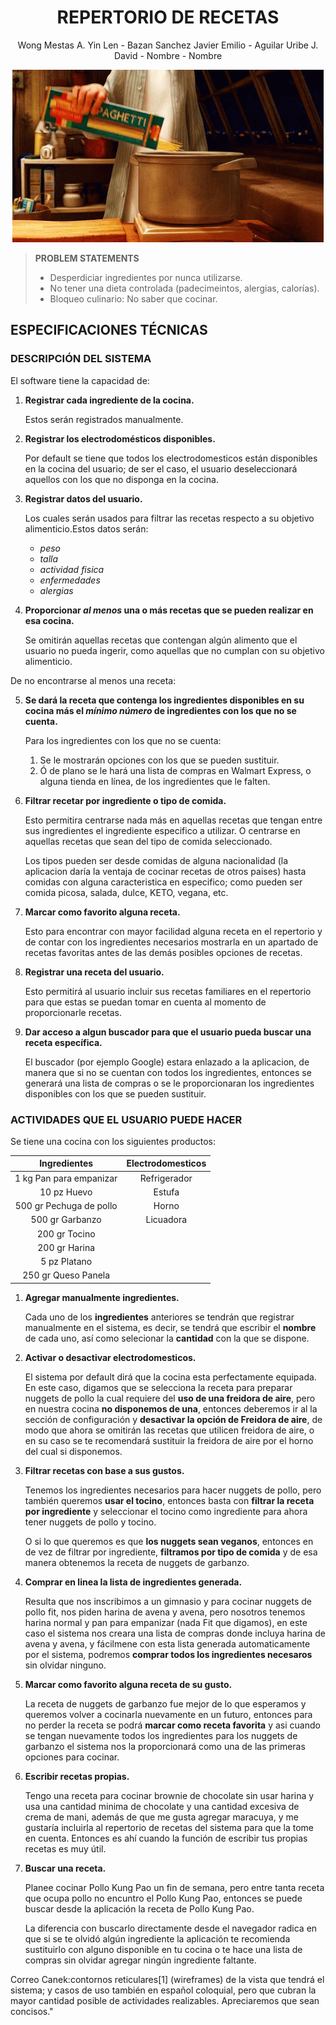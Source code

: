 <div align="center">
	
# **REPERTORIO DE RECETAS**
  
Wong Mestas A. Yin Len -  Bazan Sanchez Javier Emilio - Aguilar Uribe J. David  - Nombre  - Nombre 


</div>

<div align="center">
  
![Ratatouille](GIF/a6ebc357ef9823560fdd0500f2ebff1b.gif)</div>

<div>
  
> <b>PROBLEM STATEMENTS</b>
    <div>
>  - Desperdiciar ingredientes por nunca utilizarse.
>  - No tener una dieta controlada (padecimeintos, alergias, calorías).
>  - Bloqueo culinario: No saber que cocinar.
   </div>


<div>
	
## ESPECIFICACIONES TÉCNICAS
	
 <div>
	
 ### DESCRIPCIÓN DEL SISTEMA
	
<div>	

El software tiene la capacidad de:
		    
1. **Registrar cada ingrediente de la cocina.**
   
	Estos serán registrados manualmente.
	   
2. **Registrar los electrodomésticos disponibles.**
   
	Por default se tiene que todos los electrodomesticos están disponibles en la cocina del usuario; de ser el caso, el usuario deseleccionará aquellos 	     	con los que no disponga en la cocina.
	
3. **Registrar datos del usuario.**
   
	Los cuales serán usados para filtrar las recetas respecto a su objetivo alimenticio.Estos datos serán:
	- *peso*
	- *talla*
	- *actividad fisica*
	- *enfermedades*
	- *alergias*
		
4. **Proporcionar ***al menos*** una o más recetas que se pueden realizar en esa cocina.**

	Se omitirán aquellas recetas que contengan algún alimento que el usuario no pueda ingerir, como aquellas que no cumplan con su objetivo alimenticio.

De no encontrarse al menos  una  receta:

5. **Se dará la receta que contenga los ingredientes disponibles en su cocina más el ***mínimo número*** de ingredientes con los que no se cuenta.**
   
   Para los ingredientes con los que no se cuenta:
   
   	1. Se le mostrarán opciones con los que se pueden sustituir.
   	2. Ó de plano se le hará una lista de compras en Walmart Express, o alguna tienda en línea, de los ingredientes que le falten.
	
6. **Filtrar recetar por  ingrediente o tipo de comida.**
   
 	 Esto permitira centrarse nada más en aquellas recetas que tengan entre sus ingredientes el ingrediente especifico a utilizar. O centrarse en aquellas 	   recetas que sean del tipo de comida seleccionado.
   
  	 Los tipos pueden ser desde comidas de alguna nacionalidad (la aplicacion daría la ventaja de cocinar recetas de otros paises) hasta comidas con 		   alguna caracteristica en especifico; como pueden ser comida picosa, salada, dulce, KETO, vegana, etc.
	
7. **Marcar como favorito alguna receta.**
	
 	Esto para encontrar con mayor facilidad alguna receta en el repertorio y de contar con los ingredientes necesarios mostrarla en un apartado de recetas 	   favoritas antes de las demás posibles opciones de recetas.
	
8. **Registrar una receta del usuario.**
    
	Esto permitirá al usuario incluir sus recetas familiares en el repertorio para que estas se puedan tomar en cuenta al momento de proporcionarle recetas. 
   
9. **Dar acceso a algun buscador para que el usuario pueda buscar una receta específica.**
    
	El buscador (por ejemplo Google) estara enlazado a la aplicacion, de manera que si no se cuentan con todos los ingredientes, entonces se generará una 	  lista de compras o se le proporcionaran los ingredientes disponibles con los que se pueden sustituir.

</div>
</div>


<div>
		
### ACTIVIDADES QUE EL USUARIO PUEDE HACER

Se tiene una cocina con los siguientes productos:

<div style="margin: 0 auto;">
	
| Ingredientes | Electrodomesticos |
|:-----------:|:-----------:|
| 1 kg Pan para empanizar   | Refrigerador   |
| 10 pz Huevo   | Estufa   |
| 500 gr Pechuga de pollo   | Horno   |
| 500 gr Garbanzo   | Licuadora   |
| 200 gr Tocino    |   |
| 200 gr Harina  |   |
| 5 pz Platano  |   |
| 250 gr Queso Panela  |   |
</div>

1. **Agregar manualmente ingredientes.**

	Cada uno de los **ingredientes** anteriores se tendrán que registrar manualmente en el sistema, es decir, se tendrá que escribir el **nombre** de cada uno, así como selecionar la **cantidad** con la que se dispone.

2. **Activar o desactivar electrodomesticos.**

   	El sistema por default dirá que la cocina esta perfectamente equipada. En este caso, digamos que se selecciona la receta para preparar nuggets de pollo la cual requiere del **uso de una freidora de aire**, pero en nuestra cocina **no disponemos de una**, entonces deberemos ir al la sección de configuración y **desactivar la opción de Freidora de aire**, de modo que ahora se omitirán las recetas que utilicen freidora de aire, o en su caso se te recomendará sustituir la freidora de aire por el horno del cual si disponemos.
    
3. **Filtrar recetas con base a sus gustos.**

	Tenemos los ingredientes necesarios para hacer nuggets de pollo, pero también queremos **usar el tocino**, entonces basta con **filtrar la receta por ingrediente** y seleccionar el tocino como ingrediente para ahora tener nuggets de pollo y tocino.

 	O si lo que queremos es que **los nuggets sean veganos**, entonces en de vez de filtrar por ingrediente, **filtramos  por tipo de comida** y de esa manera obtenemos la receta de nuggets de garbanzo.
   
4. **Comprar en linea la lista de ingredientes generada.**

 	Resulta que nos inscribimos a un gimnasio y para cocinar nuggets de pollo fit, nos piden harina de avena y avena, pero nosotros tenemos harina normal y pan para empanizar (nada Fit que digamos), en este caso el sistema nos creara una lista de compras donde incluya harina de avena y avena, y fácilmene con esta lista generada automaticamente por el sistema, podremos **comprar todos los ingredientes necesaros** sin olvidar ninguno.
   
5. **Marcar como favorito alguna receta de su gusto.**

   	La receta de nuggets de garbanzo fue mejor de lo que esperamos y queremos volver a cocinarla nuevamente en un futuro, entonces para no perder la receta se podrá **marcar como receta favorita** y asi cuando se tengan nuevamente todos los ingredientes  para los nuggets de garbanzo el sistema nos la  proporcionará como una de las primeras opciones para cocinar.
    
6. **Escribir recetas propias.**

 	Tengo una receta para cocinar brownie de chocolate sin usar harina y usa una cantidad minima de chocolate y una cantidad excesiva de crema de mani, además de que me gusta agregar maracuya, y me gustaría incluirla al repertorio de recetas del sistema para que la tome en cuenta. Entonces es ahí cuando la función de escribir tus propias recetas es muy útil.
 	

8. **Buscar una receta.**

 	Planee cocinar Pollo Kung Pao un fin de semana, pero entre tanta receta que ocupa pollo no encuntro el Pollo Kung Pao, entonces se puede buscar desde la aplicación la receta de Pollo Kung Pao.

	La diferencia con buscarlo directamente desde el navegador radica en que si se te olvidó algún ingrediente la aplicación te recomienda sustituirlo con alguno disponible en tu cocina o te hace una lista de compras sin olvidar agregar ningún ingrediente faltante. 
    

</div>
	
Correo Canek:contornos reticulares[1]  (wireframes) de la vista que tendrá el sistema; y casos de uso también en español coloquial, pero que cubran la mayor cantidad posible de actividades realizables. Apreciaremos que sean concisos."
	
	

</div>  

  
